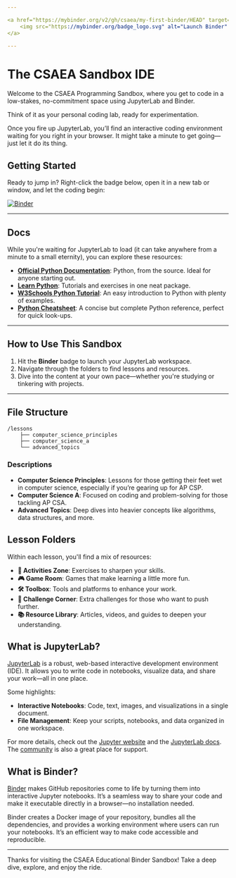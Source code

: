 ```yaml
---

<a href="https://mybinder.org/v2/gh/csaea/my-first-binder/HEAD" target="_blank">
    <img src="https://mybinder.org/badge_logo.svg" alt="Launch Binder" style="width: 200px; height: auto;">
</a>

---
```


# The CSAEA Sandbox IDE

Welcome to the CSAEA Programming Sandbox, where you get to code in a low-stakes, no-commitment space using JupyterLab and Binder.

Think of it as your personal coding lab, ready for experimentation. 

Once you fire up JupyterLab, you’ll find an interactive coding environment waiting for you right in your browser. It might take a minute to get going—just let it do its thing.

## Getting Started

Ready to jump in? Right-click the badge below, open it in a new tab or window, and let the coding begin:

[![Binder](https://mybinder.org/badge_logo.svg)](https://mybinder.org/v2/gh/csaea/my-first-binder/HEAD)

---

## Docs 

While you're waiting for JupyterLab to load (it can take anywhere from a minute to a small eternity), you can explore these resources:

- **[Official Python Documentation](https://docs.python.org/3/tutorial/index.html)**: Python, from the source. Ideal for anyone starting out.
- **[Learn Python](https://www.learnpython.org/)**: Tutorials and exercises in one neat package.
- **[W3Schools Python Tutorial](https://www.w3schools.com/python/)**: An easy introduction to Python with plenty of examples.
- **[Python Cheatsheet](https://www.pythoncheatsheet.org/)**: A concise but complete Python reference, perfect for quick look-ups.

---

## How to Use This Sandbox

1. Hit the **Binder** badge to launch your JupyterLab workspace.
2. Navigate through the folders to find lessons and resources.
3. Dive into the content at your own pace—whether you're studying or tinkering with projects.

---

## File Structure

```
/lessons
    ├── computer_science_principles
    ├── computer_science_a
    └── advanced_topics
```

### Descriptions

- **Computer Science Principles**: Lessons for those getting their feet wet in computer science, especially if you’re gearing up for AP CSP.
- **Computer Science A**: Focused on coding and problem-solving for those tackling AP CSA.
- **Advanced Topics**: Deep dives into heavier concepts like algorithms, data structures, and more.

## Lesson Folders

Within each lesson, you'll find a mix of resources:

- **🎯 Activities Zone**: Exercises to sharpen your skills.
- **🎮 Game Room**: Games that make learning a little more fun.
- **🛠️ Toolbox**: Tools and platforms to enhance your work.
- **📝 Challenge Corner**: Extra challenges for those who want to push further.
- **📚 Resource Library**: Articles, videos, and guides to deepen your understanding.

## What is JupyterLab?

[JupyterLab](https://jupyter.org/) is a robust, web-based interactive development environment (IDE). It allows you to write code in notebooks, visualize data, and share your work—all in one place.

Some highlights:

- **Interactive Notebooks**: Code, text, images, and visualizations in a single document.
- **File Management**: Keep your scripts, notebooks, and data organized in one workspace.

For more details, check out the [Jupyter website](https://jupyter.org/) and the [JupyterLab docs](https://jupyterlab.readthedocs.io/en/stable/). The [community](https://jupyter.org/community) is also a great place for support.

## What is Binder?

[Binder](https://mybinder.org/) makes GitHub repositories come to life by turning them into interactive Jupyter notebooks. It’s a seamless way to share your code and make it executable directly in a browser—no installation needed.

Binder creates a Docker image of your repository, bundles all the dependencies, and provides a working environment where users can run your notebooks. It’s an efficient way to make code accessible and reproducible.

---

Thanks for visiting the CSAEA Educational Binder Sandbox! Take a deep dive, explore, and enjoy the ride.
